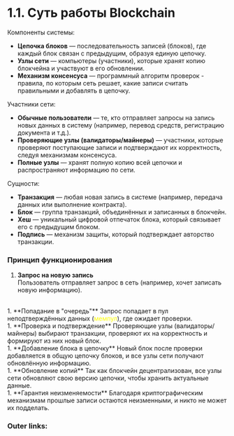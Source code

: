 
# 1.1. Суть работы Blockchain

Компоненты системы:
- **Цепочка блоков** — последовательность записей (блоков), где каждый блок связан с предыдущим, образуя единую цепочку.
- **Узлы сети** — компьютеры (участники), которые хранят копию блокчейна и участвуют в его обновлении.
- **Механизм консенсуса** — программный алгоритм проверок - правила, по которым сеть решает, какие записи считать правильными и добавлять в цепочку.

Участники сети:
- **Обычные пользователи** — те, кто отправляет запросы на запись новых данных в систему (например, перевод средств, регистрацию документа и т.д.).
- **Проверяющие узлы (валидаторы/майнеры)** — участники, которые проверяют поступающие записи и подтверждают их корректность, следуя механизмам консенсуса.
- **Полные узлы** — хранят полную копию всей цепочки и распространяют информацию по сети.

Сущности:
- **Транзакция** — любая новая запись в системе (например, передача данных или выполнение контракта).
- **Блок** — группа транзакций, объединённых и записанных в блокчейн.
- **Хеш** — уникальный цифровой отпечаток блока, который связывает его с предыдущим блоком.
- **Подпись** — механизм защиты, который подтверждает авторство транзакции.

### **Принцип функционирования**

1. **Запрос на новую запись**  
    Пользователь отправляет запрос в сеть (например, хочет записать новую информацию).
<br>  
1. **Попадание в "очередь"**  
    Запрос попадает в пул неподтверждённых данных (<font color="#ffff00">мемпул</font>), где ожидает проверки.
<br>  
1. **Проверка и подтверждение**  
    Проверяющие узлы (валидаторы/майнеры) выбирают транзакции, проверяют их на корректность и формируют из них новый блок.
<br>
1. **Добавление блока в цепочку**  
    Новый блок после проверки добавляется в общую цепочку блоков, и все узлы сети получают обновлённую информацию.
<br>
1. **Обновление копий**  
    Так как блокчейн децентрализован, все узлы сети обновляют свою версию цепочки, чтобы хранить актуальные данные.
<br>
1. **Гарантия неизменяемости**  
    Благодаря криптографическим механизмам прошлые записи остаются неизменными, и никто не может их подделать.

### Outer links:

